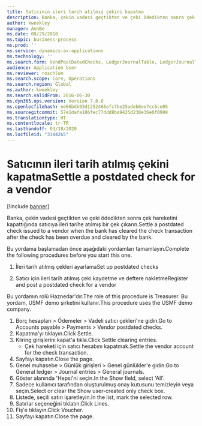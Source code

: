 ```yaml
---
title: Satıcının ileri tarih atılmış çekini kapatma
description: Banka, çekin vadesi geçtikten ve çeki ödedikten sonra çek hareketini kapattığında satıcıya ileri tarihe atılmış bir çek çıkarın.
author: kweekley
manager: AnnBe
ms.date: 08/29/2018
ms.topic: business-process
ms.prod: ''
ms.service: dynamics-ax-applications
ms.technology: ''
ms.search.form: VendPostDatedChecks, LedgerJournalTable, LedgerJournalTransDaily, LedgerTransVoucher
audience: Application User
ms.reviewer: roschlom
ms.search.scope: Core, Operations
ms.search.region: Global
ms.author: kweekley
ms.search.validFrom: 2016-06-30
ms.dyn365.ops.version: Version 7.0.0
ms.openlocfilehash: ee66bdb93d1252486efc7be25adeb6ee7cc6ce05
ms.sourcegitcommit: 57e1dafa186fec77ddd8ba9425d238e36e0f0998
ms.translationtype: HT
ms.contentlocale: tr-TR
ms.lasthandoff: 03/18/2020
ms.locfileid: "3144265"
---
```

# <a name="settle-a-postdated-check-for-a-vendor"></a><span data-ttu-id="3e4ee-103">Satıcının ileri tarih atılmış çekini kapatma</span><span class="sxs-lookup"><span data-stu-id="3e4ee-103">Settle a postdated check for a vendor</span></span>

[!include [banner](../../includes/banner.md)]

<span data-ttu-id="3e4ee-104">Banka, çekin vadesi geçtikten ve çeki ödedikten sonra çek hareketini kapattığında satıcıya ileri tarihe atılmış bir çek çıkarın.</span><span class="sxs-lookup"><span data-stu-id="3e4ee-104">Settle a postdated check issued to a vendor when the bank has cleared the check transaction after the check has been overdue and cleared by the bank.</span></span> 

<span data-ttu-id="3e4ee-105">Bu yordama başlamadan önce aşağıdaki yordamları tamamlayın.</span><span class="sxs-lookup"><span data-stu-id="3e4ee-105">Complete the following procedures before you start this one.</span></span>

1) <span data-ttu-id="3e4ee-106">İleri tarih atılmış çekleri ayarlama</span><span class="sxs-lookup"><span data-stu-id="3e4ee-106">Set up postdated checks</span></span>

2) <span data-ttu-id="3e4ee-107">Satıcı için ileri tarih atılmış çeki kaydetme ve deftere nakletme</span><span class="sxs-lookup"><span data-stu-id="3e4ee-107">Register and post a postdated check for a vendor</span></span>



<span data-ttu-id="3e4ee-108">Bu yordamın rolü Haznedar'dır.</span><span class="sxs-lookup"><span data-stu-id="3e4ee-108">The role of this procedure is Treasurer.</span></span> <span data-ttu-id="3e4ee-109">Bu yordam, USMF demo şirketini kullanır.</span><span class="sxs-lookup"><span data-stu-id="3e4ee-109">This procedure uses the USMF demo company.</span></span>

1. <span data-ttu-id="3e4ee-110">Borç hesapları > Ödemeler > Vadeli satıcı çekleri'ne gidin.</span><span class="sxs-lookup"><span data-stu-id="3e4ee-110">Go to Accounts payable > Payments > Vendor postdated checks.</span></span>
2. <span data-ttu-id="3e4ee-111">Kapatma'yı tıklayın.</span><span class="sxs-lookup"><span data-stu-id="3e4ee-111">Click Settle.</span></span>
3. <span data-ttu-id="3e4ee-112">Kliring girişlerini kapat'a tıkla.</span><span class="sxs-lookup"><span data-stu-id="3e4ee-112">Click Settle clearing entries.</span></span>
    * <span data-ttu-id="3e4ee-113">Çek hareketi için satıcı hesabını kapatmak.</span><span class="sxs-lookup"><span data-stu-id="3e4ee-113">Settle the vendor account for the check transaction.</span></span>  
4. <span data-ttu-id="3e4ee-114">Sayfayı kapatın.</span><span class="sxs-lookup"><span data-stu-id="3e4ee-114">Close the page.</span></span>
5. <span data-ttu-id="3e4ee-115">Genel muhasebe > Günlük girişleri > Genel günlükler'e gidin.</span><span class="sxs-lookup"><span data-stu-id="3e4ee-115">Go to General ledger > Journal entries > General journals.</span></span>
6. <span data-ttu-id="3e4ee-116">Göster alanında 'Hepsi'ni seçin.</span><span class="sxs-lookup"><span data-stu-id="3e4ee-116">In the Show field, select 'All'.</span></span>
7. <span data-ttu-id="3e4ee-117">Sadece kullanıcı tarafından oluşturulmuş onay kutusunu temizleyin veya seçin.</span><span class="sxs-lookup"><span data-stu-id="3e4ee-117">Select or clear the Show user-created only check box.</span></span>
8. <span data-ttu-id="3e4ee-118">Listede, seçili satırı işaretleyin.</span><span class="sxs-lookup"><span data-stu-id="3e4ee-118">In the list, mark the selected row.</span></span>
9. <span data-ttu-id="3e4ee-119">Satırlar seçeneğini tıklatın.</span><span class="sxs-lookup"><span data-stu-id="3e4ee-119">Click Lines.</span></span>
10. <span data-ttu-id="3e4ee-120">Fiş'e tıklayın.</span><span class="sxs-lookup"><span data-stu-id="3e4ee-120">Click Voucher.</span></span>
11. <span data-ttu-id="3e4ee-121">Sayfayı kapatın.</span><span class="sxs-lookup"><span data-stu-id="3e4ee-121">Close the page.</span></span>

